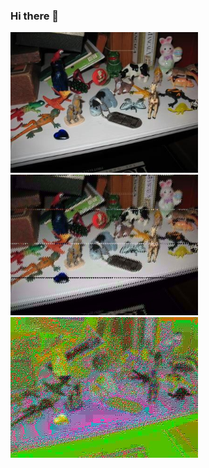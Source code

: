 ### Hi there 👋

<p float="left">
  <img src="/animals.jpg" width="300" />
  <img src="/distort_animals.jpg" width="300" /> 
  <img src="/hell.jpg" width="300" />
</p>

<!--
**dogacancolak/dogacancolak** is a ✨ _special_ ✨ repository because its `README.md` (this file) appears on your GitHub profile.

Here are some ideas to get you started:

- 🔭 I’m currently working on ...
- 🌱 I’m currently learning ...
- 👯 I’m looking to collaborate on ...
- 🤔 I’m looking for help with ...
- 💬 Ask me about ...
- 📫 How to reach me: ...
- 😄 Pronouns: ...
- ⚡ Fun fact: ...
-->
